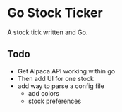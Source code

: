 # Go Stock Ticker
A stock tick written and Go.

## Todo
* Get Alpaca API working within go
* Then add UI for one stock
* add way to parse a config file 
    * add colors
    * stock preferences 
